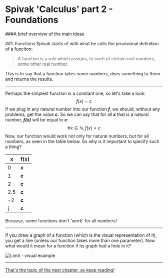 Spivak 'Calculus' part 2 - Foundations
===================
###A brief overview of the main ideas


##1. Functions
Spivak starts of with what he calls the provisional definition of a funciton:
>A function is a rule which assigns, to each of certain real numbers, some other real number.

This is to say that a function takes some numbers, does something to them and returns the results.


----------


Perhaps the simplest function is a constant one, so let's take a look:
$$
f(x) = c
$$
If we plug in any natural number into our function ***f***, we should, without any problems, get the value ***c***. So we can say that for all ***x*** that is a natural number, ***f(x)*** will be equal to ***c***:
$$
\forall x\in\mathbb N, f(x) = c
$$
Now, our function would work not only for natural numbers, but for all numbers, as seen in the table below. So why is it important to specify such a thing?

x    | f(x)
-------- | ---
0|**c**
1|**c**
2|**c**
2.5|**c**
-2|**c**
j|**c**

Because, some functions don't '*work*' for all numbers!


----------
If you draw a graph of a function (which is the visual representation of it), you get a line (unless our function takes more than one parameter).
Now what would it mean for a function if its graph had a hole in it?

![Limit - visual example](https://upload.wikimedia.org/wikipedia/commons/thumb/b/b0/Lower_semi.svg/1280px-Lower_semi.svg.png)


----------


[That's the topic of the next chapter, so keep reading!](https://github.com/PetarKing/Maths/tree/master/Limits)

